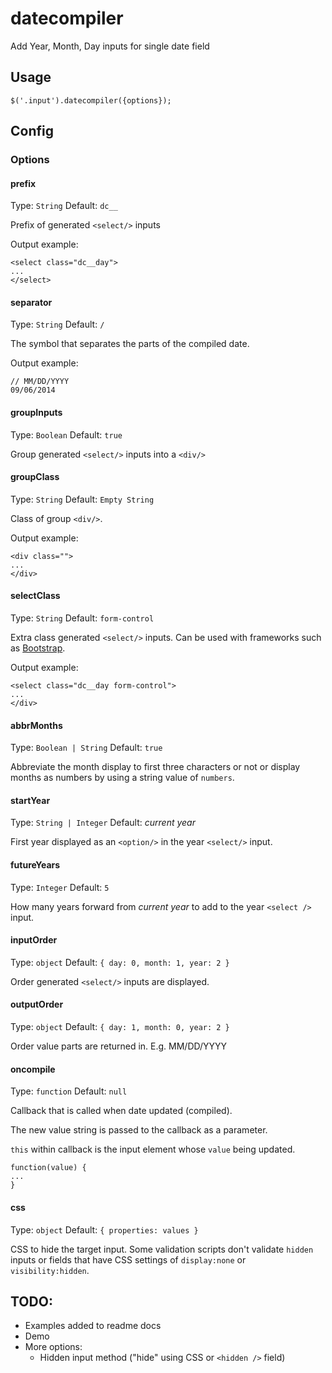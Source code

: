 # datecompiler

Add Year, Month, Day inputs for single date field

## Usage

`$('.input').datecompiler({options});`

## Config

### Options

#### prefix
Type: `String`
Default: `dc__`

Prefix of generated `<select/>` inputs

Output example:
```
<select class="dc__day">
...
</select>
```

#### separator
Type: `String`
Default: `/`

The symbol that separates the parts of the compiled date.

Output example:
```
// MM/DD/YYYY
09/06/2014
```

#### groupInputs
Type: `Boolean`
Default: `true`

Group generated `<select/>` inputs into a `<div/>`

#### groupClass
Type: `String`
Default: `Empty String`

Class of group `<div/>`.  

Output example:
```
<div class="">
...
</div>
```

#### selectClass
Type: `String`
Default: `form-control`

Extra class generated `<select/>` inputs.  Can be used with frameworks such as [Bootstrap](http://getbootstrap.com/css/#forms).

Output example:
```
<select class="dc__day form-control">
...
</div>
```

#### abbrMonths
Type: `Boolean | String`
Default: `true`

Abbreviate the month display to first three characters or not or display months as numbers by using a string value of `numbers`.

#### startYear
Type: `String | Integer`
Default:  _current year_

First year displayed as an `<option/>` in the year `<select/>` input.

#### futureYears
Type: `Integer`
Default: `5`

How many years forward from _current year_ to add to the year `<select />` input.

#### inputOrder
Type: `object`
Default: `{ day: 0, month: 1, year: 2 }`

Order  generated `<select/>` inputs are displayed.

#### outputOrder
Type: `object`
Default: `{ day: 1, month: 0, year: 2 }`

Order  value parts are returned in. E.g. MM/DD/YYYY

#### oncompile
Type: `function`
Default: `null`

Callback that is called when date updated (compiled). 

The new value string is passed to the callback as a parameter.

`this` within callback is the input element whose `value` being updated.

```
function(value) {
...
}
```

#### css
Type: `object`
Default: `{ properties: values }`

CSS to hide the target input. Some validation scripts don't validate `hidden` inputs or fields that have CSS settings of `display:none` or `visibility:hidden`.

## TODO:

 - Examples added to readme docs
 - Demo
 - More options: 
	 - Hidden input method ("hide" using CSS or `<hidden />` field)